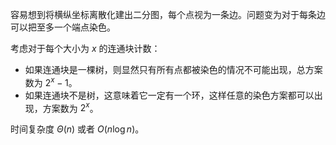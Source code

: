 容易想到将横纵坐标离散化建出二分图，每个点视为一条边。问题变为对于每条边可以把至多一个端点染色。

考虑对于每个大小为 $x$ 的连通块计数：

- 如果连通块是一棵树，则显然只有所有点都被染色的情况不可能出现，总方案数为 $2^x-1$。
- 如果连通块不是树，这意味着它一定有一个环，这样任意的染色方案都可以出现，方案数为 $2^x$。

时间复杂度 $\Theta(n)$ 或者 $O(n\log n)$。
